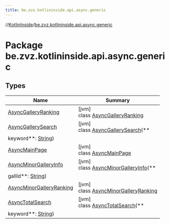 ```yaml
---
title: be.zvz.kotlininside.api.async.generic
---
```

//[KotlinInside](../../index.html)/[be.zvz.kotlininside.api.async.generic](index.html)

# Package be.zvz.kotlininside.api.async.generic

## Types

| Name | Summary |
|---|---|
| [AsyncGalleryRanking](-async-gallery-ranking/index.html) | [jvm]<br>class [AsyncGalleryRanking](-async-gallery-ranking/index.html) |
| [AsyncGallerySearch](-async-gallery-search/index.html) | [jvm]<br>class [AsyncGallerySearch](-async-gallery-search/index.html)(**
keyword**: [String](https://kotlinlang.org/api/latest/jvm/stdlib/kotlin/-string/index.html)) |
| [AsyncMainPage](-async-main-page/index.html) | [jvm]<br>class [AsyncMainPage](-async-main-page/index.html) |
| [AsyncMinorGalleryInfo](-async-minor-gallery-info/index.html) | [jvm]<br>class [AsyncMinorGalleryInfo](-async-minor-gallery-info/index.html)(**
gallId**: [String](https://kotlinlang.org/api/latest/jvm/stdlib/kotlin/-string/index.html)) |
| [AsyncMinorGalleryRanking](-async-minor-gallery-ranking/index.html) | [jvm]<br>class [AsyncMinorGalleryRanking](-async-minor-gallery-ranking/index.html) |
| [AsyncTotalSearch](-async-total-search/index.html) | [jvm]<br>class [AsyncTotalSearch](-async-total-search/index.html)(**
keyword**: [String](https://kotlinlang.org/api/latest/jvm/stdlib/kotlin/-string/index.html)) |

